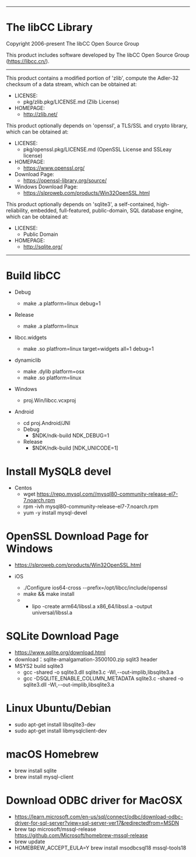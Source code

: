 ****
# The libCC Library
Copyright 2006-present The libCC Open Source Group

This product includes software developed by The libCC Open Source Group (https://libcc.cn/).

-------------------------------------------------------------------------------

This product contains a modified portion of 'zlib', compute the Adler-32 checksum of a data stream, which can be obtained at:

  * LICENSE:
    * pkg/zlib.pkg/LICENSE.md (Zlib License)
  * HOMEPAGE:
    * http://zlib.net/

This product optionally depends on 'openssl', a TLS/SSL and crypto library,
which can be obtained at:

  * LICENSE:
    * pkg/openssl.pkg/LICENSE.md (OpenSSL License and SSLeay license)
  * HOMEPAGE:
    * https://www.openssl.org/
  * Download Page:
    * https://openssl-library.org/source/
  * Windows Download Page:
    * https://slproweb.com/products/Win32OpenSSL.html

This product optionally depends on 'sqlite3', a self-contained, high-reliability, embedded,
full-featured, public-domain, SQL database engine, which can be obtained at:

  * LICENSE:
    * Public Domain
  * HOMEPAGE:
    * http://sqlite.org/

-------------------------------------------------------------------------------

# Build libCC
  * Debug
    * make .a platform=linux debug=1
  * Release
    * make .a platform=linux

  * libcc.widgets
    * make .so platfrom=linux target=widgets all=1 debug=1

  * dynamiclib
    * make .dylib platform=osx
    * make .so platform=linux

  * Windows
    * proj.Win/libcc.vcxproj

  * Android
    * cd proj.Android/JNI
    * Debug
      * $NDK/ndk-build NDK_DEBUG=1
    * Release
      * $NDK/ndk-build [NDK_UNICODE=1]


# Install MySQL8 devel
  * Centos
    * wget https://repo.mysql.com//mysql80-community-release-el7-7.noarch.rpm
    * rpm -ivh mysql80-community-release-el7-7.noarch.rpm
    * yum -y install mysql-devel

# OpenSSL Download Page for Windows
  * https://slproweb.com/products/Win32OpenSSL.html

  * iOS
    * ./Configure ios64-cross --prefix=/opt/libcc/include/openssl
    * make && make install
    *
      * lipo -create arm64/libssl.a x86_64/libssl.a -output universal/libssl.a
# SQLite Download Page
  * https://www.sqlite.org/download.html
  * download：sqlite-amalgamation-3500100.zip sqlit3 header
  * MSYS2 build sqlite3
    * gcc -shared -o sqlite3.dll sqlite3.c -Wl,--out-implib,libsqlite3.a
    * gcc -DSQLITE_ENABLE_COLUMN_METADATA sqlite3.c -shared -o sqlite3.dll -Wl,--out-implib,libsqlite3.a

# Linux Ubuntu/Debian
  * sudo apt-get install libsqlite3-dev
  * sudo apt-get install libmysqlclient-dev

# macOS Homebrew
  * brew install sqlite
  * brew install mysql-client

# Download ODBC driver for MacOSX
  * https://learn.microsoft.com/en-us/sql/connect/odbc/download-odbc-driver-for-sql-server?view=sql-server-ver17&redirectedfrom=MSDN
  * brew tap microsoft/mssql-release https://github.com/Microsoft/homebrew-mssql-release
  * brew update
  * HOMEBREW_ACCEPT_EULA=Y brew install msodbcsql18 mssql-tools18